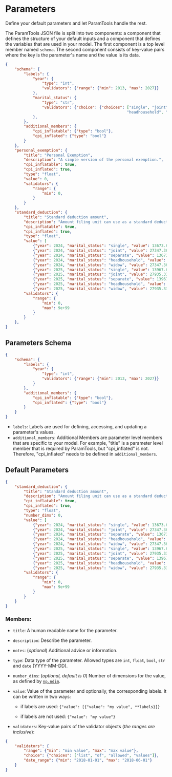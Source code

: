 # Parameters

Define your default parameters and let ParamTools handle the rest.

The ParamTools JSON file is split into two components: a component that defines the structure of your default inputs and a component that defines the variables that are used in your model. The first component is a top level member named `schema`. The second component consists of key-value pairs where the key is the parameter's name and the value is its data.


```json
{
    "schema": {
        "labels": {
            "year": {
                "type": "int",
                "validators": {"range": {"min": 2013, "max": 2027}}
            },
            "marital_status": {
                "type": "str",
                "validators": {"choice": {"choices": ["single", "joint", "separate",
                                                     "headhousehold", "widow"]}}
            },
        },
        "additional_members": {
            "cpi_inflatable": {"type": "bool"},
            "cpi_inflated": {"type": "bool"}
        }
    },
    "personal_exemption": {
        "title": "Personal Exemption",
        "description": "A simple version of the personal exemption.",
        "cpi_inflatable": true,
        "cpi_inflated": true,
        "type": "float",
        "value": 0,
        "validators": {
            "range": {
                "min": 0,
            }
        }
    },
    "standard_deduction": {
        "title": "Standard deduction amount",
        "description": "Amount filing unit can use as a standard deduction.",
        "cpi_inflatable": true,
        "cpi_inflated": true,
        "type": "float",
        "value": [
            {"year": 2024, "marital_status": "single", "value": 13673.68},
            {"year": 2024, "marital_status": "joint", "value": 27347.36},
            {"year": 2024, "marital_status": "separate", "value": 13673.68},
            {"year": 2024, "marital_status": "headhousehold", "value": 20510.52},
            {"year": 2024, "marital_status": "widow", "value": 27347.36},
            {"year": 2025, "marital_status": "single", "value": 13967.66},
            {"year": 2025, "marital_status": "joint", "value": 27935.33},
            {"year": 2025, "marital_status": "separate", "value": 13967.66},
            {"year": 2025, "marital_status": "headhousehold", "value": 20951.49},
            {"year": 2025, "marital_status": "widow", "value": 27935.33}],
        "validators": {
            "range": {
                "min": 0,
                "max": 9e+99
            }
        }
    },
}
```





## Parameters Schema

```json
{
    "schema": {
        "labels": {
            "year": {
                "type": "int",
                "validators": {"range": {"min": 2013, "max": 2027}}
            }
        },
        "additional_members": {
            "cpi_inflatable": {"type": "bool"},
            "cpi_inflated": {"type": "bool"}
        }
    }
}
```

- `labels`: Labels are used for defining, accessing, and updating a parameter's values.
- `additional_members`: Additional Members are parameter level members that are specific to your model. For example, "title" is a parameter level member that is required by ParamTools, but "cpi_inflated" is not. Therefore, "cpi_inflated" needs to be defined in `additional_members`.



## Default Parameters

```json
{
	"standard_deduction": {
        "title": "Standard deduction amount",
        "description": "Amount filing unit can use as a standard deduction.",
        "cpi_inflatable": true,
        "cpi_inflated": true,
        "type": "float",
        "number_dims": 0,
        "value": [
            {"year": 2024, "marital_status": "single", "value": 13673.68},
            {"year": 2024, "marital_status": "joint", "value": 27347.36},
            {"year": 2024, "marital_status": "separate", "value": 13673.68},
            {"year": 2024, "marital_status": "headhousehold", "value": 20510.52},
            {"year": 2024, "marital_status": "widow", "value": 27347.36},
            {"year": 2025, "marital_status": "single", "value": 13967.66},
            {"year": 2025, "marital_status": "joint", "value": 27935.33},
            {"year": 2025, "marital_status": "separate", "value": 13967.66},
            {"year": 2025, "marital_status": "headhousehold", "value": 20951.49},
            {"year": 2025, "marital_status": "widow", "value": 27935.33}],
        "validators": {
            "range": {
                "min": 0,
                "max": 9e+99
            }
        }
    }
}
```

###  Members:

- `title`: A human readable name for the parameter.

- `description`: Describe the parameter.
- `notes`: (*optional*) Additional advice or information.
- `type`: Data type of the parameter. Allowed types are `int`, `float`, `bool`, `str` and `date` (YYYY-MM-DD).
- `number_dims`: (*optional, default is 0*) Number of dimensions for the value, as defined by [`np.ndim`][1].

- `value`: Value of the parameter and optionally, the corresponding labels. It can be written in two ways:

    - if labels are used: `{"value": [{"value": "my value", **labels}]}`

    - if labels are not used: `{"value": "my value"}`

- `validators`: Key-value pairs of the validator objects (*the ranges are inclusive*):

```json
{
    "validators": {
        "range": {"min": "min value", "max": "max value"},
        "choice": {"choices": ["list", "of", "allowed", "values"]},
        "date_range": {"min": "2018-01-01", "max": "2018-06-01"}
    }
}
```



[1]: https://docs.scipy.org/doc/numpy/reference/generated/numpy.ndarray.ndim.html
